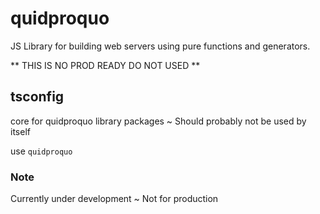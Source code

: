# quidproquo

JS Library for building web servers using pure functions and generators.

** THIS IS NO PROD READY DO NOT USED **

## tsconfig

core for quidproquo library packages ~ Should probably not be used by itself

use `quidproquo`

### Note

Currently under development ~ Not for production
